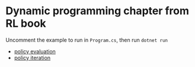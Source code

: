 # Dynamic programming chapter from RL book

Uncomment the example to run in `Program.cs`, then run `dotnet run`

- [policy evaluation](PolicyEvaluation.readme.md)
- [policy iteration](PolicyIteration.readme.md)